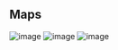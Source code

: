 ## Maps
![image](https://user-images.githubusercontent.com/73696688/115510258-1f158000-a29d-11eb-9181-6fc85dccd714.png)
![image](https://user-images.githubusercontent.com/73696688/115510710-b084f200-a29d-11eb-8eb2-06ceb367e949.png)
![image](https://user-images.githubusercontent.com/73696688/115515920-3a838980-a2a3-11eb-815f-433845bfea67.png)
